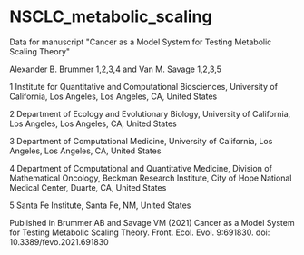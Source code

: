 # NSCLC_metabolic_scaling
Data for manuscript "Cancer as a Model System for Testing Metabolic Scaling Theory"

Alexander B. Brummer 1,2,3,4 and Van M. Savage 1,2,3,5

1 Institute for Quantitative and Computational Biosciences, University of California, Los Angeles, Los Angeles, CA, United States

2 Department of Ecology and Evolutionary Biology, University of California, Los Angeles, Los Angeles, CA, United States

3 Department of Computational Medicine, University of California, Los Angeles, Los Angeles, CA, United States

4 Department of Computational and Quantitative Medicine, Division of Mathematical Oncology, Beckman Research Institute, City of Hope National Medical Center, Duarte, CA, United States

5 Santa Fe Institute, Santa Fe, NM, United States

Published in Brummer AB and Savage VM (2021) Cancer as a Model System for Testing Metabolic Scaling Theory. Front. Ecol. Evol. 9:691830. doi: 10.3389/fevo.2021.691830
